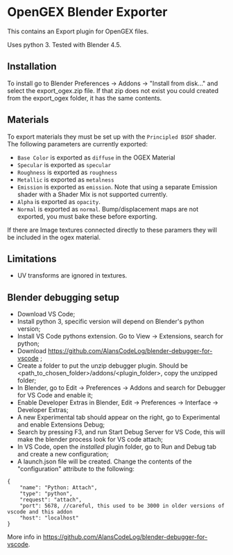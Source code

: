 # OpenGEX Blender Exporter

This contains an Export plugin for OpenGEX files. 

Uses python 3. Tested with Blender 4.5.

## Installation

To install go to Blender Preferences -> Addons -> "Install from disk..." and select the export_ogex.zip file. If that zip does not exist you could created from the export_ogex folder, it has the same contents.

## Materials

To export materials they must be set up with the `Principled BSDF` shader. The following parameters are currently exported:

* `Base Color` is exported as `diffuse` in the OGEX Material
* `Specular` is exported as `specular`
* `Roughness` is exported as `roughness`
* `Metallic` is exported as `metalness` 
* `Emission` is exported as `emission`. Note that using a separate Emission shader with a Shader Mix is not supported currently.
* `Alpha` is exported as `opacity`. 
* `Normal` is exported as `normal`. Bump/displacement maps are not exported, you must bake these before exporting.

If there are Image textures connected directly to these paramers they will be included in the ogex material.

## Limitations

* UV transforms are ignored in textures.

## Blender debugging setup

- Download VS Code;
- Install python 3, specific version will depend on Blender's python version;
- Install VS Code pythons extension. Go to View -> Extensions, search for python;
- Download https://github.com/AlansCodeLog/blender-debugger-for-vscode ;
- Create a folder to put the unzip debugger plugin. Should be <path_to_chosen_folder>/addons/<plugin_folder>, copy the unzipped folder;
- In Blender, go to Edit -> Preferences -> Addons and search for Debugger for VS Code and enable it;
- Enable Developer Extras in Blender, Edit -> Preferences -> Interface -> Developer Extras;
- A new Experimental tab should appear on the right, go to Experimental and enable Extensions Debug;
- Search by pressing F3, and run Start Debug Server for VS Code, this will make the blender process look for VS code attach;
- In VS Code, open the *installed* plugin folder, go to Run and Debug tab and create a new configuration;
- A launch.json file will be created. Change the contents of the "configuration" attribute to the following:

```
{
    "name": "Python: Attach",
    "type": "python",
    "request": "attach",
    "port": 5678, //careful, this used to be 3000 in older versions of vscode and this addon
    "host": "localhost"
}
```

More info in https://github.com/AlansCodeLog/blender-debugger-for-vscode.
